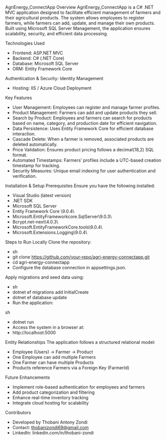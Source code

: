 AgriEnergy_ConnectApp
Overview
AgriEnergy_ConnectApp is a C# .NET MVC application designed to facilitate efficient management of farmers and their agricultural products. The system allows employees to register farmers, while farmers can add,
update, and manage their own products. Built using Microsoft SQL Server Management, the application ensures scalability, security, and efficient data processing.

Technologies Used
* Frontend: ASP.NET MVC
* Backend: C# (.NET Core)
* Database: Microsoft SQL Server
* ORM: Entity Framework Core

Authentication & Security: Identity Management
* Hosting: IIS / Azure Cloud Deployment

Key Features
* User Management: Employees can register and manage farmer profiles. 
* Product Management: Farmers can add and update products they sell.
* Search by Product: Employees and farmers can search for products based on name, category, and production date for efficient navigation.
* Data Persistence: Uses Entity Framework Core for efficient database interaction.
* Cascade Delete: When a farmer is removed, associated products are deleted automatically. 
* Price Validation: Ensures product pricing follows a decimal(18,2) SQL format.
* Automated Timestamps: Farmers’ profiles include a UTC-based creation timestamp for tracking.
* Security Measures: Unique email indexing for user authentication and verification.

Installation & Setup
Prerequisites
Ensure you have the following installed:
* Visual Studio (latest version)
* .NET SDK
* Microsoft SQL Server
* Entity Framework Core \9.0.4\
* Microsoft.EntityFrameworkcore.SqlServer\9.0.3\
* Bcrypt.net-next\4.0.3\
* Microsoft.EntityFrameworkCore.tools\9.0.4\
* Microsoft.Extensions.Logging\9.0.4\

Steps to Run Locally
Clone the repository:
* sh
* git clone https://github.com/your-repo/agri-energy-connectapp.git
* cd agri-energy-connectapp
* Configure the database connection in appsettings.json.

Apply migrations and seed data using:
* sh
* dotnet ef migrations add InitialCreate  
* dotnet ef database update  
* Run the application:

sh
* dotnet run  
* Access the system in a browser at:
* http://localhost:5000
  
Entity Relationships
The application follows a structured relational model:
* Employee (Users) → Farmer → Product
* One Employee can add multiple Farmers
* One Farmer can have multiple Products
* Products reference Farmers via a Foreign Key (FarmerId)

Future Enhancements
* Implement role-based authentication for employees and farmers 
* Add product categorization and filtering 
* Enhance real-time inventory tracking 
* Integrate cloud hosting for scalability

Contributors
* Developed by Thobani Antony Zondi 
* Contact: thobanizondi69@gmail.com 
* LinkedIn: linkedin.com/in/thobani-zondi

